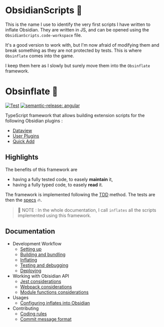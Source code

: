 # ObsidianScripts 📜

This is the name I use to identify the very first scripts I have written to inflate Obsidian.
They are written in JS, and can be opened using the `ObsidianScripts.code-workspace` file.

It's a good version to work with, but I'm now afraid of modifying them and break something as they are not protected by tests.
This is where `Obsinflate` comes into the game.

I keep them here as I slowly but surely move them into the `Obsinflate` framework.

# Obsinflate 🎈

[![Test](https://github.com/petitpandarouge/ObsidianScripts/workflows/Build%20and%20test%20project/badge.svg)](https://github.com/petitpandarouge/ObsidianScripts/actions?query=workflow%3A%22Build+and+test+project%22) 
[![semantic-release: angular](https://img.shields.io/badge/semantic--release-angular-e10079?logo=semantic-release)](https://github.com/semantic-release/semantic-release)

TypeScript framework that allows building extension scripts for the following Obsidian plugins : 
- [Dataview](https://blacksmithgu.github.io/obsidian-dataview/)
- [User Plugins](https://github.com/mnowotnik/obsidian-user-plugins)
- [Quick Add](https://quickadd.obsidian.guide/docs/)

## Highlights

The benefits of this framework are
- having a fully tested code, to easely **maintain** it,
- having a fully typed code, to easely **read** it.

The framework is implemented following the [TDD](https://en.wikipedia.org/wiki/Test-driven_development) method. The tests are then the [specs](https://html-preview.github.io/?url=https://github.com/petitpandarouge/ObsidianScripts/blob/main/obsinflate/reports/test-report.html) 🔥.

> 🔎 NOTE : In the whole documentation, I call `inflates` all the scripts implemented using this framework.

## Documentation

- Development Workflow
  - [Setting up](https://github.com/petitpandarouge/ObsidianScripts/blob/master/obsinflate/docs/development-workflow/setting-up.md)
  - [Building and bundling](https://github.com/petitpandarouge/ObsidianScripts/blob/master/obsinflate/docs/development-workflow/building-and-bundling.md)
  - [Inflating](https://github.com/petitpandarouge/ObsidianScripts/blob/master/obsinflate/docs/development-workflow/inflating.md)
  - [Testing and debugging](https://github.com/petitpandarouge/ObsidianScripts/blob/master/obsinflate/docs/development-workflow/testing-and-debugging.md)
  - [Deploying](https://github.com/petitpandarouge/ObsidianScripts/blob/master/obsinflate/docs/development-workflow/deploying.md)
- Working with Obisidian API 
  - [Jest considerations](https://github.com/petitpandarouge/ObsidianScripts/blob/master/obsinflate/docs/working-with-obsidian-api/jest-considerations.md)
  - [Webpack considerations](https://github.com/petitpandarouge/ObsidianScripts/blob/master/obsinflate/docs/working-with-obsidian-api/webpack-considerations.md)
  - [Module functions considerations](https://github.com/petitpandarouge/ObsidianScripts/blob/master/obsinflate/docs/working-with-obsidian-api/module-functions-considerations.md)
- Usages
  - [Configuring inflates into Obsidian](https://github.com/petitpandarouge/ObsidianScripts/blob/master/obsinflate/docs/usages/configuring-inflates-into-obsidian.md)
- Contributing
  - [Coding rules](https://github.com/petitpandarouge/ObsidianScripts/blob/master/obsinflate/docs/contributing/coding-rules.md)
  - [Commit message format](https://github.com/petitpandarouge/ObsidianScripts/blob/master/obsinflate/docs/contributing/commit-message-format.md)